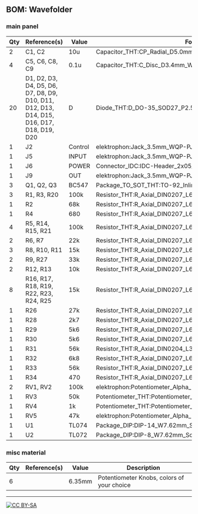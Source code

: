 ## BOM: Wavefolder

### main panel

|Qty|Reference(s)                                                                             |Value  |Footprint                                                     |
|---|-----------------------------------------------------------------------------------------|-------|--------------------------------------------------------------|
|2  |C1, C2                                                                                   |10u    |Capacitor_THT:CP_Radial_D5.0mm_P2.50mm                        |
|4  |C5, C6, C8, C9                                                                           |0.1u   |Capacitor_THT:C_Disc_D3.4mm_W2.1mm_P2.50mm                    |
|20 |D1, D2, D3, D4, D5, D6, D7, D8, D9, D10, D11, D12, D13, D14, D15, D16, D17, D18, D19, D20|D      |Diode_THT:D_DO-35_SOD27_P2.54mm_Vertical_KathodeUp            |
|1  |J2                                                                                       |Control|elektrophon:Jack_3.5mm_WQP-PJ398SM_Vertical                   |
|1  |J5                                                                                       |INPUT  |elektrophon:Jack_3.5mm_WQP-PJ398SM_Vertical                   |
|1  |J6                                                                                       |POWER  |Connector_IDC:IDC-Header_2x05_P2.54mm_Vertical                |
|1  |J9                                                                                       |OUT    |elektrophon:Jack_3.5mm_WQP-PJ398SM_Vertical                   |
|3  |Q1, Q2, Q3                                                                               |BC547  |Package_TO_SOT_THT:TO-92_Inline                               |
|3  |R1, R3, R20                                                                              |100k   |Resistor_THT:R_Axial_DIN0207_L6.3mm_D2.5mm_P10.16mm_Horizontal|
|1  |R2                                                                                       |68k    |Resistor_THT:R_Axial_DIN0207_L6.3mm_D2.5mm_P10.16mm_Horizontal|
|1  |R4                                                                                       |680    |Resistor_THT:R_Axial_DIN0207_L6.3mm_D2.5mm_P10.16mm_Horizontal|
|4  |R5, R14, R15, R21                                                                        |100k   |Resistor_THT:R_Axial_DIN0207_L6.3mm_D2.5mm_P2.54mm_Vertical   |
|2  |R6, R7                                                                                   |22k    |Resistor_THT:R_Axial_DIN0207_L6.3mm_D2.5mm_P10.16mm_Horizontal|
|3  |R8, R10, R11                                                                             |15k    |Resistor_THT:R_Axial_DIN0207_L6.3mm_D2.5mm_P10.16mm_Horizontal|
|2  |R9, R27                                                                                  |33k    |Resistor_THT:R_Axial_DIN0207_L6.3mm_D2.5mm_P10.16mm_Horizontal|
|2  |R12, R13                                                                                 |10k    |Resistor_THT:R_Axial_DIN0207_L6.3mm_D2.5mm_P10.16mm_Horizontal|
|8  |R16, R17, R18, R19, R22, R23, R24, R25                                                   |15k    |Resistor_THT:R_Axial_DIN0207_L6.3mm_D2.5mm_P2.54mm_Vertical   |
|1  |R26                                                                                      |27k    |Resistor_THT:R_Axial_DIN0207_L6.3mm_D2.5mm_P10.16mm_Horizontal|
|1  |R28                                                                                      |2k7    |Resistor_THT:R_Axial_DIN0207_L6.3mm_D2.5mm_P10.16mm_Horizontal|
|1  |R29                                                                                      |5k6    |Resistor_THT:R_Axial_DIN0207_L6.3mm_D2.5mm_P2.54mm_Vertical   |
|1  |R30                                                                                      |5k6    |Resistor_THT:R_Axial_DIN0207_L6.3mm_D2.5mm_P10.16mm_Horizontal|
|1  |R31                                                                                      |56k    |Resistor_THT:R_Axial_DIN0204_L3.6mm_D1.6mm_P2.54mm_Vertical   |
|1  |R32                                                                                      |6k8    |Resistor_THT:R_Axial_DIN0207_L6.3mm_D2.5mm_P10.16mm_Horizontal|
|1  |R33                                                                                      |56k    |Resistor_THT:R_Axial_DIN0207_L6.3mm_D2.5mm_P2.54mm_Vertical   |
|1  |R34                                                                                      |470    |Resistor_THT:R_Axial_DIN0207_L6.3mm_D2.5mm_P10.16mm_Horizontal|
|2  |RV1, RV2                                                                                 |100k   |elektrophon:Potentiometer_Alpha_RD901F-40-00D_Single_Vertical |
|1  |RV3                                                                                      |50k    |Potentiometer_THT:Potentiometer_Bourns_3296Z_Horizontal       |
|1  |RV4                                                                                      |1k     |Potentiometer_THT:Potentiometer_Bourns_3296Z_Horizontal       |
|1  |RV5                                                                                      |47k    |elektrophon:Potentiometer_Alpha_RD901F-40-00D_Single_Vertical |
|1  |U1                                                                                       |TL074  |Package_DIP:DIP-14_W7.62mm_Socket                             |
|1  |U2                                                                                       |TL072  |Package_DIP:DIP-8_W7.62mm_Socket                              |

### misc material

| Qty | Reference(s)             | Value              | Description | 
|-----|--------------------------|--------------------|-------------|
| 6   |                        | 6.35mm              | Potentiometer Knobs, colors of your choice   |

---
[![CC BY-SA](https://licensebuttons.net/l/by-sa/3.0/88x31.png)](https://creativecommons.org/licenses/by-sa/4.0/)

